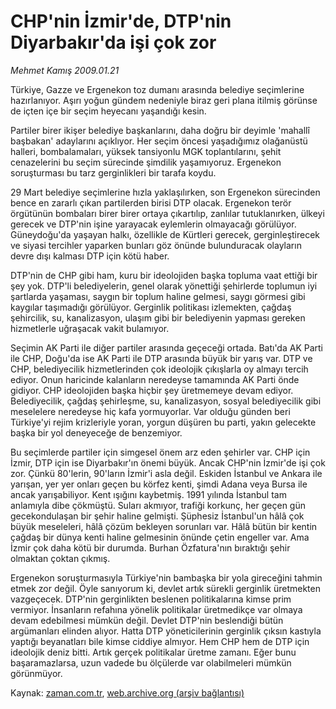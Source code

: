 # CHP'nin İzmir'de,  DTP'nin Diyarbakır'da işi çok zor

*Mehmet Kamış 2009.01.21*

<tr><td class="metin" colspan="2" style="padding-top: 20px; padding-left: 5px; padding-right: 10px;">Türkiye, Gazze ve Ergenekon toz dumanı arasında belediye seçimlerine hazırlanıyor. Aşırı yoğun gündem nedeniyle biraz geri plana itilmiş görünse de içten içe bir seçim heyecanı yaşandığı kesin.</td></tr><tr><td class="metin" colspan="2" style="padding-top: 20px; padding-left: 5px; padding-right: 10px;"><p>Partiler birer ikişer belediye başkanlarını, daha doğru bir deyimle 'mahallî başbakan' adaylarını açıklıyor. Her seçim öncesi yaşadığımız olağanüstü halleri, bombalamaları, yüksek tansiyonlu MGK toplantılarını, şehit cenazelerini bu seçim sürecinde şimdilik yaşamıyoruz. Ergenekon soruşturması bu tarz gerginlikleri bir tarafa koydu. 
<p>29 Mart belediye seçimlerine hızla yaklaşılırken, son Ergenekon sürecinden bence en zararlı çıkan partilerden birisi DTP olacak. Ergenekon terör örgütünün bombaları birer birer ortaya çıkartılıp, zanlılar tutuklanırken, ülkeyi gerecek ve DTP'nin işine yarayacak eylemlerin olmayacağı görülüyor. Güneydoğu'da yaşayan halkı, özellikle de Kürtleri gerecek, gerginleştirecek ve siyasi tercihler yaparken bunları göz önünde bulunduracak olayların devre dışı kalması DTP için kötü haber. 
<p>DTP'nin de CHP gibi ham, kuru bir ideolojiden başka topluma vaat ettiği bir şey yok. DTP'li belediyelerin, genel olarak yönettiği şehirlerde toplumun iyi şartlarda yaşaması, saygın bir toplum haline gelmesi, saygı görmesi gibi kaygılar taşımadığı görülüyor. Gerginlik politikası izlemekten, çağdaş şehircilik, su, kanalizasyon, ulaşım gibi bir belediyenin yapması gereken hizmetlerle uğraşacak vakit bulamıyor. 
<p>Seçimin AK Parti ile diğer partiler arasında geçeceği ortada. Batı'da AK Parti ile CHP, Doğu'da ise AK Parti ile DTP arasında büyük bir yarış var. DTP ve CHP, belediyecilik hizmetlerinden çok ideolojik çıkışlarla oy almayı tercih ediyor. Onun haricinde kalanların neredeyse tamamında AK Parti önde gidiyor. CHP ideolojiden başka hiçbir şey üretmemeye devam ediyor. Belediyecilik, çağdaş şehirleşme, su, kanalizasyon, sosyal belediyecilik gibi meselelere neredeyse hiç kafa yormuyorlar. Var olduğu günden beri Türkiye'yi rejim krizleriyle yoran, yorgun düşüren bu parti, yakın gelecekte başka bir yol deneyeceğe de benzemiyor. 
<p>Bu seçimlerde partiler için simgesel önem arz eden şehirler var. CHP için İzmir, DTP için ise Diyarbakır'ın önemi büyük. Ancak CHP'nin İzmir'de işi çok zor. Çünkü 80'lerin, 90'ların İzmir'i asla değil. Eskiden İstanbul ve Ankara ile yarışan, yer yer onları geçen bu körfez kenti, şimdi Adana veya Bursa ile ancak yarışabiliyor. Kent ışığını kaybetmiş. 1991 yılında İstanbul tam anlamıyla dibe çökmüştü. Suları akmıyor, trafiği korkunç, her geçen gün gecekondulaşan bir şehir haline gelmişti. Şüphesiz İstanbul'un hâlâ çok büyük meseleleri, hâlâ çözüm bekleyen sorunları var. Hâlâ bütün bir kentin çağdaş bir dünya kenti haline gelmesinin önünde çetin engeller var. Ama İzmir çok daha kötü bir durumda. Burhan Özfatura'nın bıraktığı şehir olmaktan çoktan çıkmış. 
<p>Ergenekon soruşturmasıyla Türkiye'nin bambaşka bir yola gireceğini tahmin etmek zor değil. Öyle sanıyorum ki, devlet artık sürekli gerginlik üretmekten vazgeçecek. DTP'nin gerginlikten beslenen politikalarına kimse prim vermiyor. İnsanların refahına yönelik politikalar üretmedikçe var olmaya devam edebilmesi mümkün değil. Devlet DTP'nin beslendiği bütün argümanları elinden alıyor. Hatta DTP yöneticilerinin gerginlik çıksın kastıyla yaptığı beyanatları bile kimse ciddiye almıyor. Hem CHP hem de DTP için ideolojik deniz bitti. Artık gerçek politikalar üretme zamanı. Eğer bunu başaramazlarsa, uzun vadede bu ölçülerde var olabilmeleri mümkün görünmüyor.<br/></p></p></p></p></p></p></td></tr>

Kaynak: [zaman.com.tr](http://zaman.com.tr/yazar.do?yazino=806065), [web.archive.org (arşiv bağlantısı)](http://web.archive.org/web/20090203025222/http://zaman.com.tr:80/yazar.do?yazino=806065)
